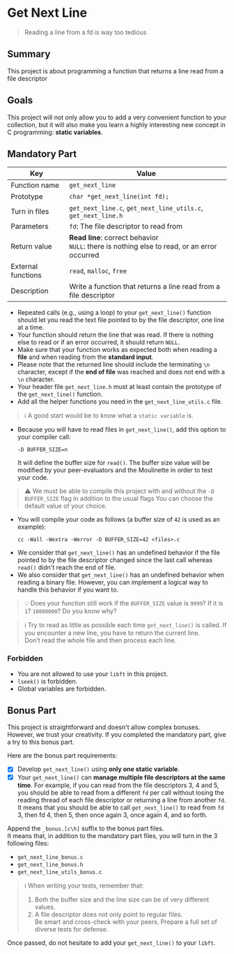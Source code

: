 # Get Next Line

> Reading a line from a fd is way too tedious

## Summary

This project is about programming a function that returns a line read from a file descriptor

## Goals

This project will not only allow you to add a very convenient function to your collection,
but it will also make you learn a highly interesting new concept in C programming: **static variables**.

## Mandatory Part

| Key                | Value                                                                                           |
|--------------------|-------------------------------------------------------------------------------------------------|
| Function name      | `get_next_line`                                                                                 |
| Prototype          | `char *get_next_line(int fd);`                                                                  |
| Turn in files      | `get_next_line.c`, `get_next_line_utils.c`, `get_next_line.h`                                   |
| Parameters         | `fd`: The file descriptor to read from                                                          |
| Return value       | **Read line**: correct behavior<br/>`NULL`: there is nothing else to read, or an error occurred |
| External functions | `read`, `malloc`, `free`                                                                        |
| Description        | Write a function that returns a line read from a file descriptor                                |

- Repeated calls (e.g., using a loop) to your `get_next_line()` function should let you read the text file pointed to by the file descriptor, one line at a time.
- Your function should return the line that was read. If there is nothing else to read or if an error occurred, it should return `NULL`.
- Make sure that your function works as expected both when reading a **file** and when reading from the **standard input**.
- Please note that the returned line should include the terminating `\n` character, except if the **end of file** was reached and does not end with a `\n` character.
- Your header file `get_next_line.h` must at least contain the prototype of the `get_next_line()` function.
- Add all the helper functions you need in the `get_next_line_utils.c` file.

> ℹ️ A good start would be to know what a `static variable` is.

- Because you will have to read files in `get_next_line()`, add this option to your compiler call:
	```
	-D BUFFER_SIZE=n
	```
	It will define the buffer size for `read()`.
	The buffer size value will be modified by your peer-evaluators and the Moulinette in order to test your code.

> ⚠️ We must be able to compile this project with and without the `-D BUFFER_SIZE` flag in addition to the usual flags
> You can choose the default value of your choice.

- You will compile your code as follows (a buffer size of `42` is used as an example):
	```shell
	cc -Wall -Wextra -Werror -D BUFFER_SIZE=42 <files>.c
	```
- We consider that `get_next_line()` has an undefined behavior if the file pointed to by the file descriptor changed since the last call whereas `read()` didn't reach the end of file.
- We also consider that `get_next_line()` has an undefined behavior when reading a binary file. However, you can implement a logical way to handle this behavior if you want to.

> 💡 Does your function still work if the `BUFFER_SIZE` value is `9999`? If it is `1`? `10000000`? Do you know why?

> ℹ️ Try to read as little as possible each time `get_next_line()` is called. If you encounter a new line, you have to return the current line.<br/>
> Don't read the whole file and then process each line.

### Forbidden
- You are not allowed to use your `libft` in this project.
- `lseek()` is forbidden.
- Global variables are forbidden.

## Bonus Part

This project is straightforward and doesn't allow complex bonuses. However, we trust your creativity. If you completed the mandatory part, give a try to this bonus part.

Here are the bonus part requirements:

- [x] Develop `get_next_line()` using **only one static variable**.
- [x] Your `get_next_line()` can **manage multiple file descriptors at the same time**.
	For example, if you can read from the file descriptors 3, 4 and 5, you should be able to read from a different `fd` per call without losing the reading thread of each file descriptor or returning a line from another `fd`.<br/>
	It means that you should be able to call `get_next_line()` to read from `fd` 3, then fd 4, then 5, then once again 3, once again 4, and so forth.

Append the `_bonus.[c\h]` suffix to the bonus part files.<br/>
It means that, in addition to the mandatory part files, you will turn in the 3 following files:

- `get_next_line_bonus.c`
- `get_next_line_bonus.h`
- `get_next_line_utils_bonus.c`

> ℹ️ When writing your tests, remember that:
> 1. Both the buffer size and the line size can be of very different values.
> 1. A file descriptor does not only point to regular files.<br/>
> Be smart and cross-check with your peers. Prepare a full set of diverse tests for defense.

Once passed, do not hesitate to add your `get_next_line()` to your `libft`.
